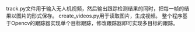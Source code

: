 track.py文件用于输入无人机视频，然后输出跟踪检测结果的同时，把每一帧的结果以图片的形式保存。
create_videos.py用于读取图片，生成视频。
整个程序基于Opencv的跟踪器实现单个目标跟踪，修改跟踪器即可实现多目标的跟踪。
